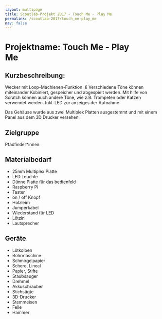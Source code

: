 ```yaml
---
layout: multipage
title: Scoutlab-Projekt 2017 - Touch Me - Play Me
permalink: /scoutlab-2017/touch_me-play_me
nav: false
---
```

# Projektname: Touch Me - Play Me        

## Kurzbeschreibung:
Wecker mit Loop-Machienen-Funktion. 8 Verschiedene Töne können miteinander Kobiniert, gespeicher und abgespielt werden. Mit hilfe von Scratch können auch andere Töne, wie z.B. Trompeten oder Katzen verwendet werden.  Inkl. LED zur anzeiges der Aufnahme.

Das Gehäuse wurde aus zwei Multiplex Platten ausgestemmt und mit einem Panel aus dem 3D Drucker versehen.


## Zielgruppe

Pfadfinder*innen

## Materialbedarf
+ 25mm Multiplex Platte
+ LED Leuchte
+ Dünne Platte für das bedienfeld
+ Raspberry Pi
+ Taster
+ on / off Knopf
+ Holzleim
+ Jumperkabel
+ Wiederstand für LED
+ Lötzin
+ Lautsprecher

## Geräte

+ Lötkolben
+ Bohrmaschine
+ Schmirgelpapier
+ Schere, Lineal
+ Papier, Stifte
+ Staubsauger
+ Drehmel
+ Akkuschrauber
+ Stichsägte
+ 3D-Drucker
+ Stemmeisen
+ Feile
+ Hammer
